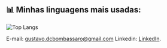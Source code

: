 ## 📊 Minhas linguagens mais usadas:

![Top Langs](https://github-readme-stats.vercel.app/api/top-langs/?username=gutodallacb&layout=compact&theme=dracula)

E-mail: gustavo.dcbombassaro@gmail.com 
Linkedin: [LinkedIn](https://www.linkedin.com/in/gustavo-dalla-costa-bombassaro-59bb18179/).
